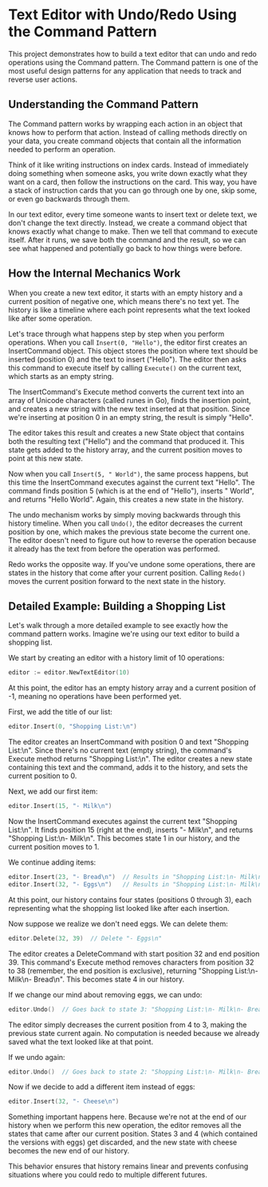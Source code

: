 # Text Editor with Undo/Redo Using the Command Pattern

This project demonstrates how to build a text editor that can undo and redo
operations using the Command pattern. The Command pattern is one of the most
useful design patterns for any application that needs to track and reverse user
actions.

## Understanding the Command Pattern

The Command pattern works by wrapping each action in an object that knows how to
perform that action. Instead of calling methods directly on your data, you
create command objects that contain all the information needed to perform an
operation.

Think of it like writing instructions on index cards. Instead of immediately
doing something when someone asks, you write down exactly what they want on a
card, then follow the instructions on the card. This way, you have a stack of
instruction cards that you can go through one by one, skip some, or even go
backwards through them.

In our text editor, every time someone wants to insert text or delete text, we
don't change the text directly. Instead, we create a command object that knows
exactly what change to make. Then we tell that command to execute itself. After
it runs, we save both the command and the result, so we can see what happened
and potentially go back to how things were before.

## How the Internal Mechanics Work

When you create a new text editor, it starts with an empty history and a current
position of negative one, which means there's no text yet. The history is like a
timeline where each point represents what the text looked like after some
operation.

Let's trace through what happens step by step when you perform operations. When
you call `Insert(0, "Hello")`, the editor first creates an InsertCommand object.
This object stores the position where text should be inserted (position 0) and
the text to insert ("Hello"). The editor then asks this command to execute
itself by calling `Execute()` on the current text, which starts as an empty
string.

The InsertCommand's Execute method converts the current text into an array of
Unicode characters (called runes in Go), finds the insertion point, and creates
a new string with the new text inserted at that position. Since we're inserting
at position 0 in an empty string, the result is simply "Hello".

The editor takes this result and creates a new State object that contains both
the resulting text ("Hello") and the command that produced it. This state gets
added to the history array, and the current position moves to point at this new
state.

Now when you call `Insert(5, " World")`, the same process happens, but this time
the InsertCommand executes against the current text "Hello". The command finds
position 5 (which is at the end of "Hello"), inserts " World", and returns
"Hello World". Again, this creates a new state in the history.

The undo mechanism works by simply moving backwards through this history
timeline. When you call `Undo()`, the editor decreases the current position by
one, which makes the previous state become the current one. The editor doesn't
need to figure out how to reverse the operation because it already has the text
from before the operation was performed.

Redo works the opposite way. If you've undone some operations, there are states
in the history that come after your current position. Calling `Redo()` moves the
current position forward to the next state in the history.

## Detailed Example: Building a Shopping List

Let's walk through a more detailed example to see exactly how the command
pattern works. Imagine we're using our text editor to build a shopping list.

We start by creating an editor with a history limit of 10 operations:

```go
editor := editor.NewTextEditor(10)
```

At this point, the editor has an empty history array and a current position of
-1, meaning no operations have been performed yet.

First, we add the title of our list:

```go
editor.Insert(0, "Shopping List:\n")
```

The editor creates an InsertCommand with position 0 and text "Shopping List:\n".
Since there's no current text (empty string), the command's Execute method
returns "Shopping List:\n". The editor creates a new state containing this text
and the command, adds it to the history, and sets the current position to 0.

Next, we add our first item:

```go
editor.Insert(15, "- Milk\n")
```

Now the InsertCommand executes against the current text "Shopping List:\n". It
finds position 15 (right at the end), inserts "- Milk\n", and returns "Shopping
List:\n- Milk\n". This becomes state 1 in our history, and the current position
moves to 1.

We continue adding items:

```go
editor.Insert(23, "- Bread\n")  // Results in "Shopping List:\n- Milk\n- Bread\n"
editor.Insert(32, "- Eggs\n")   // Results in "Shopping List:\n- Milk\n- Bread\n- Eggs\n"
```

At this point, our history contains four states (positions 0 through 3), each
representing what the shopping list looked like after each insertion.

Now suppose we realize we don't need eggs. We can delete them:

```go
editor.Delete(32, 39)  // Delete "- Eggs\n"
```

The editor creates a DeleteCommand with start position 32 and end position 39.
This command's Execute method removes characters from position 32 to 38
(remember, the end position is exclusive), returning "Shopping List:\n- Milk\n-
Bread\n". This becomes state 4 in our history.

If we change our mind about removing eggs, we can undo:

```go
editor.Undo()  // Goes back to state 3: "Shopping List:\n- Milk\n- Bread\n- Eggs\n"
```

The editor simply decreases the current position from 4 to 3, making the
previous state current again. No computation is needed because we already saved
what the text looked like at that point.

If we undo again:

```go
editor.Undo()  // Goes back to state 2: "Shopping List:\n- Milk\n- Bread\n"
```

Now if we decide to add a different item instead of eggs:

```go
editor.Insert(32, "- Cheese\n")
```

Something important happens here. Because we're not at the end of our history
when we perform this new operation, the editor removes all the states that came
after our current position. States 3 and 4 (which contained the versions with
eggs) get discarded, and the new state with cheese becomes the new end of our
history.

This behavior ensures that history remains linear and prevents confusing
situations where you could redo to multiple different futures.
